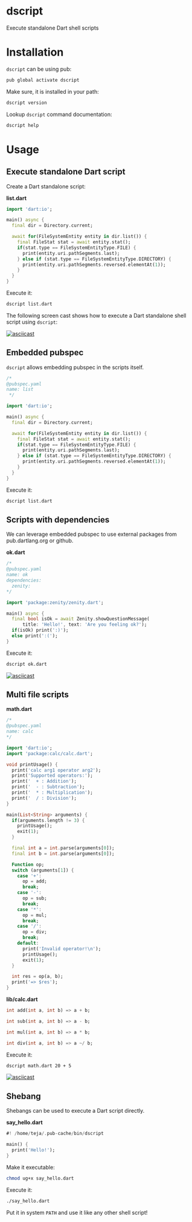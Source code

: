 # dscript

Execute standalone Dart shell scripts

# Installation

`dscript` can be using pub:

```bash
pub global activate dscript
```

Make sure, it is installed in your path:

```bash
dscript version
```

Lookup `dscript` command documentation:

```bash
dscript help
```

# Usage

## Execute standalone Dart script

Create a Dart standalone script:

**list.dart**
```dart
import 'dart:io';

main() async {
  final dir = Directory.current;

  await for(FileSystemEntity entity in dir.list()) {
    final FileStat stat = await entity.stat();
    if(stat.type == FileSystemEntityType.FILE) {
      print(entity.uri.pathSegments.last);
    } else if (stat.type == FileSystemEntityType.DIRECTORY) {
      print(entity.uri.pathSegments.reversed.elementAt(1));
    }
  }
}
```

Execute it:

```bash
dscript list.dart
```

The following screen cast shows how to execute a Dart standalone shell script using `dscript`: 

[![asciicast](https://asciinema.org/a/153020.png?size=small)](https://asciinema.org/a/153020)

## Embedded pubspec

`dscript` allows embedding pubspec in the scripts itself.

```dart
/*
@pubspec.yaml
name: list
 */

import 'dart:io';

main() async {
  final dir = Directory.current;

  await for(FileSystemEntity entity in dir.list()) {
    final FileStat stat = await entity.stat();
    if(stat.type == FileSystemEntityType.FILE) {
      print(entity.uri.pathSegments.last);
    } else if (stat.type == FileSystemEntityType.DIRECTORY) {
      print(entity.uri.pathSegments.reversed.elementAt(1));
    }
  }
}
```

Execute it:

```bash
dscript list.dart
```

## Scripts with dependencies

We can leverage embedded pubspec to use external packages from pub.dartlang.org or github.  

**ok.dart**
```dart
/*
@pubspec.yaml
name: ok
dependencies:
  zenity:
*/

import 'package:zenity/zenity.dart';

main() async {
  final bool isOk = await Zenity.showQuestionMessage(
      title: 'Hello!', text: 'Are you feeling ok?');
  if(isOk) print(':)');
  else print(':(');
}
```

Execute it:

```bash
dscript ok.dart
```

[![asciicast](https://asciinema.org/a/153072.png?size=small)](https://asciinema.org/a/153072)

## Multi file scripts

**math.dart**
```dart
/*
@pubspec.yaml
name: calc
*/

import 'dart:io';
import 'package:calc/calc.dart';

void printUsage() {
  print('calc arg1 operator arg2');
  print('Supported operators:');
  print('  + : Addition');
  print('  - : Subtraction');
  print('  * : Multiplication');
  print('  / : Division');
}

main(List<String> arguments) {
  if(arguments.length != 3) {
    printUsage();
    exit(1);
  }

  final int a = int.parse(arguments[0]);
  final int b = int.parse(arguments[0]);

  Function op;
  switch (arguments[1]) {
    case '+':
      op = add;
      break;
    case '-':
      op = sub;
      break;
    case '*':
      op = mul;
      break;
    case '/':
      op = div;
      break;
    default:
      print('Invalid operator!\n');
      printUsage();
      exit(1);
  }

  int res = op(a, b);
  print('=> $res');
}
```

**lib/calc.dart**
```dart
int add(int a, int b) => a + b;

int sub(int a, int b) => a - b;

int mul(int a, int b) => a * b;

int div(int a, int b) => a ~/ b;
```

Execute it:

```bash
dscript math.dart 20 + 5
```

[![asciicast](https://asciinema.org/a/153074.png?size=small)](https://asciinema.org/a/153074)

## Shebang

Shebangs can be used to execute a Dart script directly.

**say_hello.dart**
```dart
#! /home/teja/.pub-cache/bin/dscript

main() {
  print('Hello!');
}

``` 

Make it executable:
```bash
chmod ug+x say_hello.dart
```

Execute it:
```bash
./say_hello.dart
```

Put it in system `PATH` and use it like any other shell script!